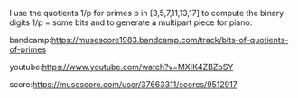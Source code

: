 I use the quotients 1/p for primes p in [3,5,7,11,13,17] to compute the binary digits 1/p = some bits and to generate a multipart piece for piano:

bandcamp:https://musescore1983.bandcamp.com/track/bits-of-quotients-of-primes

youtube:https://www.youtube.com/watch?v=MXIK4ZBZbSY

score:https://musescore.com/user/37663311/scores/9512917
